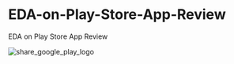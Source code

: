 # EDA-on-Play-Store-App-Review
EDA on Play Store App Review

![share_google_play_logo](https://user-images.githubusercontent.com/111626329/224526594-efb0c20d-f4e6-49c2-a560-63f3c444416b.png)
